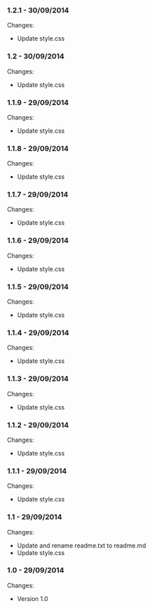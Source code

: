 

### 1.2.1 - 30/09/2014

 Changes: 


 * Update style.css


### 1.2 - 30/09/2014

 Changes: 


 * Update style.css


### 1.1.9 - 29/09/2014

 Changes: 


 * Update style.css


### 1.1.8 - 29/09/2014

 Changes: 


 * Update style.css


### 1.1.7 - 29/09/2014

 Changes: 


 * Update style.css


### 1.1.6 - 29/09/2014

 Changes: 


 * Update style.css


### 1.1.5 - 29/09/2014

 Changes: 


 * Update style.css


### 1.1.4 - 29/09/2014

 Changes: 


 * Update style.css


### 1.1.3 - 29/09/2014

 Changes: 


 * Update style.css


### 1.1.2 - 29/09/2014

 Changes: 


 * Update style.css


### 1.1.1 - 29/09/2014

 Changes: 


 * Update style.css


### 1.1 - 29/09/2014

 Changes: 


 * Update and rename readme.txt to readme.md
 * Update style.css


### 1.0 - 29/09/2014

 Changes: 


 * Version 1.0
